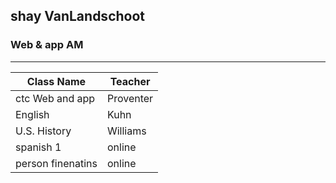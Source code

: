 ## shay VanLandschoot
### Web & app AM
---
| Class Name       | Teacher             |
|------------------|---------------------|
| ctc Web and app  | Proventer           |
| English          | Kuhn                |
| U.S. History     | Williams            |
| spanish 1        | online              |
| person finenatins| online              |
